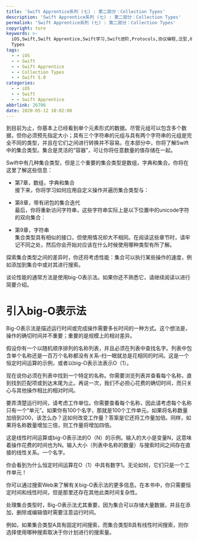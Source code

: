 ```yaml
---
title: 'Swift Apprentice系列 (七) : 第二部分：Collection Types'
description: 'Swift Apprentice系列 (七) : 第二部分：Collection Types'
permalink: 'Swift Apprentice系列 (七) : 第二部分：Collection Types'
copyright: ture
keywords: >-
  iOS,Swift,Swift Apprentice,Swift学习,Swift进阶,Protocols,协议编程,泛型,编程,多态,Collection
  Types
tags:
  - - iOS
  - - Swift
  - - Swift Apprentice
  - - Collection Types
  - - Swift 5.0
categories:
  - - iOS
  - - Swift
  - - Swift Apprentice
abbrlink: 26706
date: 2020-05-12 18:02:08
---
```


到目前为止，你基本上已经看到单个元素形式的数据。尽管元组可以包含多个数据，但你必须预先指定大小；具有三个字符串的元组与具有两个字符串的元组是完全不同的类型，并且在它们之间进行转换并不容易。在本部分中，你将了解Swift中的集合类型。集合是灵活的“容器”，可让你将任意数量的值存储在一起。

Swift中有几种集合类型，但是三个重要的集合类型是数组，字典和集合。你将在这里了解这些信息：

+ 第7章，数组，字典和集合\
    接下来，你将学习如何应用自定义操作并遍历集合类型与：

+ 第8章，带有闭包的集合迭代\
最后，你将重新访问字符串，这些字符串实际上是以下位置中的unicode字符的双向集合：

+ 第9章，字符串\
集合类型具有相似的接口，但使用情况却大不相同。在阅读这些章节时，请牢记不同之处，然后你会开始对应该在什么时候使用哪种类型有所了解。

<!-- more -->

探索集合类型之间的差异时，你还将考虑性能：集合可以执行某些操作的速度，例如添加到集合中或对其进行搜索。

谈论性能的通常方法是使用big-O表示法。如果你还不熟悉它，请继续阅读以进行简要介绍。

# **引入big-O表示法**

Big-O表示法是描述运行时间或完成操作需要多长时间的一种方式。这个想法是，操作的确切时间并不重要；重要的是规模上的相对差异。

假设你有一个以随机顺序排列的名称列表，并且必须在列表中查找名字。列表中包含单个名称还是一百万个名称都没有关系-扫一眼就总是花相同的时间。这是一个恒定时间运算的示例，或者以big-O表示法表示O（1）。

现在说你必须在列表中找到一个特定的名称。你需要浏览列表并查看每个名称，直到找到匹配项或到达末尾为止。再说一次，我们不必担心花费的确切时间，而只关心与其他操作相比的相对时间。

要弄清楚运行时间，请考虑工作单位。你需要查看每个名称，因此请考虑每个名称只有一个“单元”。如果你有100个名字，那就是100个工作单元。如果将名称数量加倍到200，该怎么办？这如何改变工作量？答案是它还将工作量加倍。同样，如果将名称数量增加三倍，则工作量将增加四倍。

这是线性时间运算或big-O表示法的O（N）的示例。输入的大小是变量N，这意味着操作花费的时间也为N。输入大小（列表中名称的数量）与搜索时间之间存在直接的线性关系。一个名字。

你会看到为什么恒定时间运算在O（1）中具有数字1。无论如何，它们只是一个工作单元！

你可以通过搜索Web来了解有关big-O表示法的更多信息。在本书中，你只需要恒定时间和线性时间，但是那里还存在其他此类时间复杂性。

处理集合类型时，Big-O表示法尤其重要，因为集合可以存储大量数据，并且在添加，删除或编辑值时需要注意运行时间。

例如，如果集合类型A具有固定时间搜索，而集合类型B具有线性时间搜索，则你选择使用哪种搜索取决于你计划进行的搜索量。